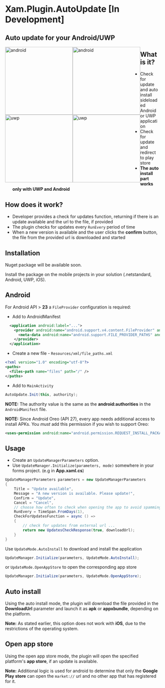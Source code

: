 # Xam.Plugin.AutoUpdate [In Development]

## Auto update for your Android/UWP

<div class="inline-block" >
  <img style="float: left;" src="https://github.com/angelinn/Xam.Plugin.UpdatePrompt/blob/master/images/update_android.PNG" alt="android" width="220"/>
  <img style="float: left;" src="https://github.com/angelinn/Xam.Plugin.UpdatePrompt/blob/master/images/install_android.png" alt="android" width="220"/>
  <img style="float: left;" src="https://github.com/angelinn/Xam.Plugin.UpdatePrompt/blob/master/images/update_uwp.jpg" alt="uwp" width="220"/>
    <img style="float: left;" src="https://github.com/angelinn/Xam.Plugin.UpdatePrompt/blob/master/images/install_uwp.jpg" alt="uwp" width="220"/>
</div>

## What is it?
* Check for update and auto install sideloaded Android or UWP application
* Check for update and redirect to play store
* **The auto install part works only with UWP and Android**

## How does it work?
* Developer provides a check for updates function, returning if there is an update available and the url to the file, if provided
* The plugin checks for updates every ```RunEvery``` period of time
* When a new version is available and the user clicks the **confirm** button, the file from the provided url is downloaded and started

## Installation
Nuget package will be available soon.

Install the package on the mobile projects in your solution (.netstandard, Android, UWP, iOS).

## Android
For Android API > **23** a ```FileProvider``` configuration is required:
* Add to AndroidManifest
```xml
  <application android:label="...">
    <provider android:name="android.support.v4.content.FileProvider" android:authorities="com.companyname.application" android:grantUriPermissions="true" android:exported="false">
      <meta-data android:name="android.support.FILE_PROVIDER_PATHS" android:resource="@xml/file_paths" />
    </provider>
  </application>
```

* Create a new file - ```Resources/xml/file_paths.xml```
```xml
<?xml version="1.0" encoding="utf-8"?>
<paths>
  <files-path name="files" path="/" />
</paths>
```

* Add to ```MainActivity```

```C#
AutoUpdate.Init(this, authority);

```

**NOTE:** The authority value is the same as the **android:authorities** in the ```AndroidManifest``` file.

**NOTE:** Since Android Oreo (API 27), every app needs additional access to install APKs. You *must* add this permission if you wish to support Oreo:
```xml
<uses-permission android:name="android.permission.REQUEST_INSTALL_PACKAGES" />
```


## Usage

* Create an ```UpdateManagerParameters``` option.
* Use ```UpdateManager.Initialize(parameters, mode)``` somewhere in your forms project. (e.g in **App.xaml.cs**)

```C#
UpdateManagerParameters parameters = new UpdateManagerParameters
{
    Title = "Update available",
    Message = "A new version is available. Please update!",
    Confirm = "Update",
    Cancel = "Cancel",
    // choose how often to check when opening the app to avoid spamming the user every time
    RunEvery = TimeSpan.FromDays(1),
    CheckForUpdatesFunction = async () =>
    {
        // check for updates from external url ...
        return new UpdatesCheckResponse(true, downloadUrl);
    }
}
```

Use ```UpdateMode.AutoInstall``` to download and install the application
```C#
UpdateManager.Initialize(parameters, UpdateMode.AutoInstall);
```

or ```UpdateMode.OpenAppStore``` to open the corresponding app store
```C#
UpdateManager.Initialize(parameters, UpdateMode.OpenAppStore);
```

## Auto install
Using the auto install mode, the plugin will download the file provided in the **DownloadUrl** parameter and launch it as **apk** or **appxbundle**, depending on the platform.

**Note:** As stated earlier, this option does not work with **iOS**, due to the restrictions of the operating system.

## Open app store
Using the open app store mode, the plugin will open the specified platform's **app store**, if an update is available.

**Note:** Additional logic is used for android to determine that only the **Google Play store** can open the ```market://``` url and no other app that has registered for it.
